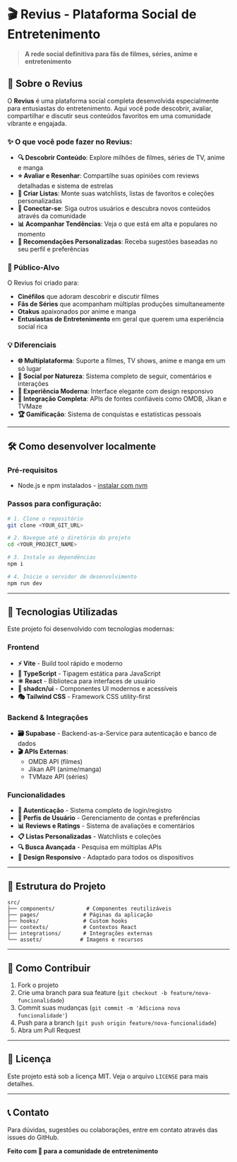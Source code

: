 # 🎬 Revius - Plataforma Social de Entretenimento

> **A rede social definitiva para fãs de filmes, séries, anime e entretenimento**

## 🌟 Sobre o Revius

O **Revius** é uma plataforma social completa desenvolvida especialmente para entusiastas do entretenimento. Aqui você pode descobrir, avaliar, compartilhar e discutir seus conteúdos favoritos em uma comunidade vibrante e engajada.

### ✨ O que você pode fazer no Revius:

- **🔍 Descobrir Conteúdo**: Explore milhões de filmes, séries de TV, anime e manga
- **⭐ Avaliar e Resenhar**: Compartilhe suas opiniões com reviews detalhadas e sistema de estrelas
- **📝 Criar Listas**: Monte suas watchlists, listas de favoritos e coleções personalizadas
- **👥 Conectar-se**: Siga outros usuários e descubra novos conteúdos através da comunidade
- **📊 Acompanhar Tendências**: Veja o que está em alta e populares no momento
- **🎯 Recomendações Personalizadas**: Receba sugestões baseadas no seu perfil e preferências

### 🎯 Público-Alvo

O Revius foi criado para:
- **Cinéfilos** que adoram descobrir e discutir filmes
- **Fãs de Séries** que acompanham múltiplas produções simultaneamente
- **Otakus** apaixonados por anime e manga
- **Entusiastas de Entretenimento** em geral que querem uma experiência social rica

### 💡 Diferenciais

- **🌐 Multiplataforma**: Suporte a filmes, TV shows, anime e manga em um só lugar
- **🤝 Social por Natureza**: Sistema completo de seguir, comentários e interações
- **📱 Experiência Moderna**: Interface elegante com design responsivo
- **🔗 Integração Completa**: APIs de fontes confiáveis como OMDB, Jikan e TVMaze
- **🏆 Gamificação**: Sistema de conquistas e estatísticas pessoais

---

## 🛠️ Como desenvolver localmente

### Pré-requisitos
- Node.js e npm instalados - [instalar com nvm](https://github.com/nvm-sh/nvm#installing-and-updating)

### Passos para configuração:

```sh
# 1. Clone o repositório
git clone <YOUR_GIT_URL>

# 2. Navegue até o diretório do projeto
cd <YOUR_PROJECT_NAME>

# 3. Instale as dependências
npm i

# 4. Inicie o servidor de desenvolvimento
npm run dev
```

---

## 🚀 Tecnologias Utilizadas

Este projeto foi desenvolvido com tecnologias modernas:

### Frontend
- **⚡ Vite** - Build tool rápido e moderno
- **📘 TypeScript** - Tipagem estática para JavaScript
- **⚛️ React** - Biblioteca para interfaces de usuário
- **🎨 shadcn/ui** - Componentes UI modernos e acessíveis
- **🎭 Tailwind CSS** - Framework CSS utility-first

### Backend & Integrações
- **🗃️ Supabase** - Backend-as-a-Service para autenticação e banco de dados
- **🎬 APIs Externas**: 
  - OMDB API (filmes)
  - Jikan API (anime/manga)
  - TVMaze API (séries)

### Funcionalidades
- **🔐 Autenticação** - Sistema completo de login/registro
- **👤 Perfis de Usuário** - Gerenciamento de contas e preferências
- **📊 Reviews e Ratings** - Sistema de avaliações e comentários
- **📋 Listas Personalizadas** - Watchlists e coleções
- **🔍 Busca Avançada** - Pesquisa em múltiplas APIs
- **📱 Design Responsivo** - Adaptado para todos os dispositivos

---

## 📁 Estrutura do Projeto

```
src/
├── components/          # Componentes reutilizáveis
├── pages/              # Páginas da aplicação
├── hooks/              # Custom hooks
├── contexts/           # Contextos React
├── integrations/       # Integrações externas
└── assets/            # Imagens e recursos
```

---

## 🤝 Como Contribuir

1. Fork o projeto
2. Crie uma branch para sua feature (`git checkout -b feature/nova-funcionalidade`)
3. Commit suas mudanças (`git commit -m 'Adiciona nova funcionalidade'`)
4. Push para a branch (`git push origin feature/nova-funcionalidade`)
5. Abra um Pull Request

---

## 📄 Licença

Este projeto está sob a licença MIT. Veja o arquivo `LICENSE` para mais detalhes.

---

## 📞 Contato

Para dúvidas, sugestões ou colaborações, entre em contato através das issues do GitHub.

**Feito com 💜 para a comunidade de entretenimento**
